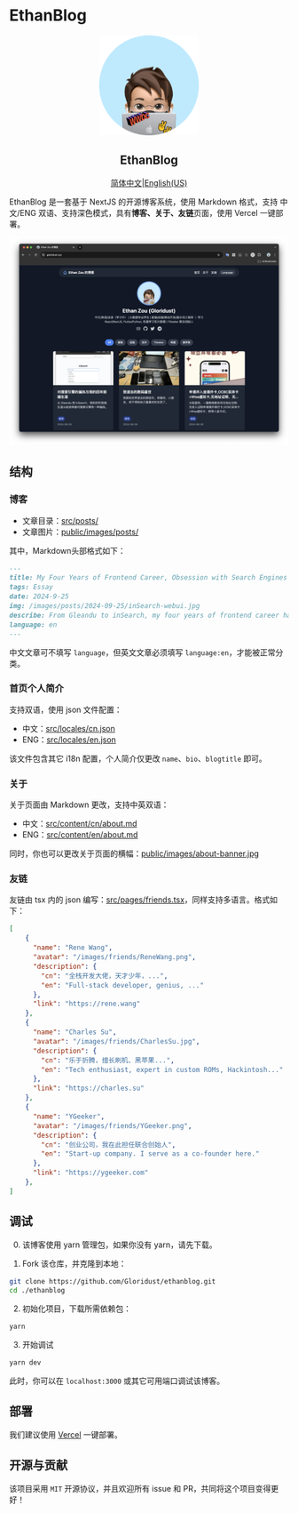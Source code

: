 # EthanBlog

<p align="center">
  <a href="#">
    <img width="180" src="public/favicon.png">
  </a>
</p>
<h2 align="center">EthanBlog</h2>

<div align="center"><p><a href="./README.md">简体中文</a>|<a href="./README_EN.md">English(US)</a></p></div>

EthanBlog 是一套基于 NextJS 的开源博客系统，使用 Markdown 格式，支持 中文/ENG 双语、支持深色模式，具有**博客、关于、友链**页面，使用 Vercel 一键部署。

<p align="center">
    <img src="public/images/preview.png">
</p>

## 结构

### 博客

- 文章目录：[src/posts/](src/posts/)
- 文章图片：[public/images/posts/](public/images/posts/)

其中，Markdown头部格式如下：

```markdown
---
title: My Four Years of Frontend Career, Obsession with Search Engines
tags: Essay
date: 2024-9-25  
img: /images/posts/2024-09-25/inSearch-webui.jpg
describe: From Gleandu to inSearch, my four years of frontend career have always been obsessed with search engines.
language: en
---
```

中文文章可不填写 `language`，但英文文章必须填写 `language:en`，才能被正常分类。

### 首页个人简介

支持双语，使用 json 文件配置：

- 中文：[src/locales/cn.json](src/locales/cn.json)
- ENG：[src/locales/en.json](src/locales/en.json)

该文件包含其它 i18n 配置，个人简介仅更改 `name`、`bio`、`blogtitle` 即可。

### 关于

关于页面由 Markdown 更改，支持中英双语：

- 中文：[src/content/cn/about.md](src/content/cn/about.md)
- ENG：[src/content/en/about.md](src/content/en/about.md)

同时，你也可以更改关于页面的横幅：[public/images/about-banner.jpg](public/images/about-banner.jpg)

### 友链

友链由 tsx 内的 json 编写：[src/pages/friends.tsx](src/pages/friends.tsx)，同样支持多语言。格式如下：

```json
[
    {
      "name": "Rene Wang",
      "avatar": "/images/friends/ReneWang.png",
      "description": {
        "cn": "全栈开发大佬，天才少年，...",
        "en": "Full-stack developer, genius, ..."
      },
      "link": "https://rene.wang"
    },
    {
      "name": "Charles Su",
      "avatar": "/images/friends/CharlesSu.jpg",
      "description": {
        "cn": "乐于折腾，擅长刷机、黑苹果...",
        "en": "Tech enthusiast, expert in custom ROMs, Hackintosh..."
      },
      "link": "https://charles.su"
    },
    {
      "name": "YGeeker",
      "avatar": "/images/friends/YGeeker.png",
      "description": {
        "cn": "创业公司，我在此担任联合创始人",
        "en": "Start-up company. I serve as a co-founder here."
      },
      "link": "https://ygeeker.com"
    },
]
```

## 调试

0. 该博客使用 yarn 管理包，如果你没有 yarn，请先下载。

1. Fork 该仓库，并克隆到本地：

```bash
git clone https://github.com/Gloridust/ethanblog.git
cd ./ethanblog
```

2. 初始化项目，下载所需依赖包：

```bash
yarn
```

3. 开始调试

```bash
yarn dev
```

此时，你可以在 `localhost:3000` 或其它可用端口调试该博客。

## 部署

我们建议使用 [Vercel](https://vercel.com/new/) 一键部署。

## 开源与贡献

该项目采用 `MIT` 开源协议，并且欢迎所有 issue 和 PR，共同将这个项目变得更好！